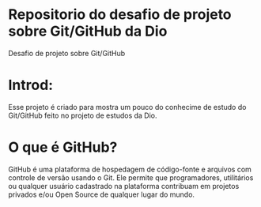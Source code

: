 # Repositorio do desafio de projeto sobre Git/GitHub da Dio
Desafio de projeto sobre Git/GitHub

# Introd:  

Esse projeto é criado para mostra um pouco do conhecime de estudo do Git/GitHub feito no projeto de estudos da Dio. 

# O que é GitHub?

GitHub é uma plataforma de hospedagem de código-fonte e arquivos com controle de versão usando o Git. Ele permite que programadores, utilitários ou qualquer usuário cadastrado na plataforma contribuam em projetos privados e/ou Open Source de qualquer lugar do mundo.